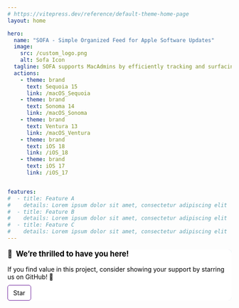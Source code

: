 ```yaml
---
# https://vitepress.dev/reference/default-theme-home-page
layout: home

hero:
  name: "SOFA - Simple Organized Feed for Apple Software Updates" 
  image:
    src: /custom_logo.png
    alt: Sofa Icon
  tagline: SOFA supports MacAdmins by efficiently tracking and surfacing information on updates for macOS and iOS.
  actions:
    - theme: brand
      text: Sequoia 15
      link: /macOS_Sequoia
    - theme: brand
      text: Sonoma 14
      link: /macOS_Sonoma
    - theme: brand
      text: Ventura 13
      link: /macOS_Ventura
    - theme: brand
      text: iOS 18
      link: /iOS_18
    - theme: brand
      text: iOS 17
      link: /iOS_17


features:
#  - title: Feature A
#    details: Lorem ipsum dolor sit amet, consectetur adipiscing elit
#  - title: Feature B
#    details: Lorem ipsum dolor sit amet, consectetur adipiscing elit
#  - title: Feature C
#    details: Lorem ipsum dolor sit amet, consectetur adipiscing elit
---
```


<div style="position: relative; margin-top: 0px; border-radius: 8px; padding: 0px; background: white; color: black;">
  <div style="position: absolute; top: 0; left: 0; right: 0; bottom: 0; border-radius: 8px; 
      padding: 15px; 
      border: 5px solid transparent;     
      background: linear-gradient(135deg, rgba(160, 216, 225, 1), rgba(232, 179, 229, 1));
      z-index: -1;"></div>
  
  <p style="font-size: 1.2em; font-weight: bold; display: flex; align-items: center;">
    <span style="margin-right: 8px;">👋</span> We’re thrilled to have you here!
  </p>
  <p style="margin: 0; font-size: 1em;">
    If you find value in this project, consider showing your support by starring us on GitHub! 🌟
  </p>
  <div style="display: flex; justify-content: left; margin-top: 10px;">
    <a class="github-button" href="https://github.com/macadmins/sofa" 
       data-icon="octicon-star" data-size="large" data-show-count="true" 
       aria-label="Star macadmins/sofa on GitHub" 
       style="color: black; text-decoration: none; padding: 8px 12px; border: 1px solid #6a1b9a; 
       border-radius: 5px; background-color: rgba(255, 255, 255, 0.1);">Star</a>
  </div>
</div>


<script setup>
import FeedInfo from './components/FeedInfo.vue';

// Load GitHub buttons script asynchronously
if (typeof window !== 'undefined') {
  const script = document.createElement('script');
  script.src = 'https://buttons.github.io/buttons.js';
  script.async = true;
  script.defer = true;
  document.body.appendChild(script);
}
</script>

<FeedInfo />
